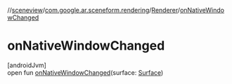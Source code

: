 //[sceneview](../../../index.md)/[com.google.ar.sceneform.rendering](../index.md)/[Renderer](index.md)/[onNativeWindowChanged](on-native-window-changed.md)

# onNativeWindowChanged

[androidJvm]\
open fun [onNativeWindowChanged](on-native-window-changed.md)(surface: [Surface](https://developer.android.com/reference/kotlin/android/view/Surface.html))
